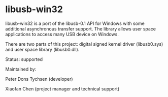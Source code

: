 # libusb-win32
libusb-win32 is a port of the libusb-0.1 API for Windows with some additional asynchronous transfer support. The library allows user space applications to access many USB device on Windows.

There are two parts of this project: digital signed kernel driver (libusb0.sys) and user space library (libusb0.dll).

Status: supported

Maintained by:

Peter Dons Tychsen (developer)

Xiaofan Chen (project manager and technical support)

